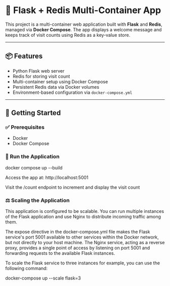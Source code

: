 # 🐳 Flask + Redis Multi-Container App

This project is a multi-container web application built with **Flask** and **Redis**, managed via **Docker Compose**. The app displays a welcome message and keeps track of visit counts using Redis as a key-value store.

---

## 📦 Features

- Python Flask web server
- Redis for storing visit count
- Multi-container setup using Docker Compose
- Persistent Redis data via Docker volumes
- Environment-based configuration via `docker-compose.yml`

---

## 🚀 Getting Started

### ✅ Prerequisites

- Docker
- Docker Compose

### 🧰 Run the Application

docker compose up --build

Access the app at: http://localhost:5001

Visit the /count endpoint to increment and display the visit count


### ⚖️ Scaling the Application

This application is configured to be scalable. You can run multiple instances of the Flask application and use Nginx to distribute incoming traffic among them.

The expose directive in the docker-compose.yml file makes the Flask service's port 5001 available to other services within the Docker network, but not directly to your host machine. The Nginx service, acting as a reverse proxy, provides a single point of access by listening on port 5001 and forwarding requests to the available Flask instances.

To scale the Flask service to three instances for example, you can use the following command:

docker-compose up --scale flask=3